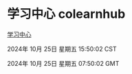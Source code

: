 # 学习中心 colearnhub
[学习中心](http://219.139.199.238:56308/colearnhub/)

2024年 10月 25日 星期五 15:50:02 CST

2024年 10月 25日 星期五 07:50:02 GMT
